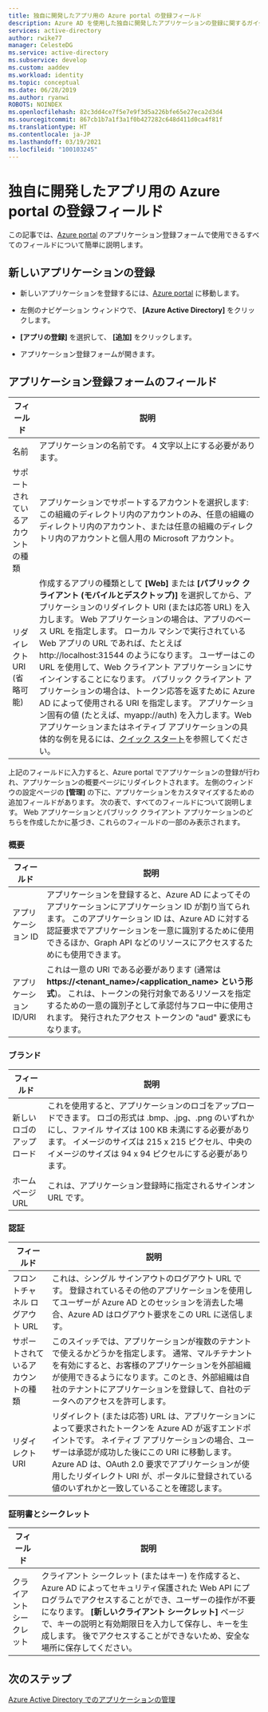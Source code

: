 ```yaml
---
title: 独自に開発したアプリ用の Azure portal の登録フィールド
description: Azure AD を使用した独自に開発したアプリケーションの登録に関するガイダンス
services: active-directory
author: rwike77
manager: CelesteDG
ms.service: active-directory
ms.subservice: develop
ms.custom: aaddev
ms.workload: identity
ms.topic: conceptual
ms.date: 06/28/2019
ms.author: ryanwi
ROBOTS: NOINDEX
ms.openlocfilehash: 82c3dd4ce7f5e7e9f3d5a226bfe65e27eca2d3d4
ms.sourcegitcommit: 867cb1b7a1f3a1f0b427282c648d411d0ca4f81f
ms.translationtype: HT
ms.contentlocale: ja-JP
ms.lasthandoff: 03/19/2021
ms.locfileid: "100103245"
---
```

# <a name="azure-portal-registration-fields-for-custom-developed-apps"></a>独自に開発したアプリ用の Azure portal の登録フィールド

この記事では、[Azure portal](https://portal.azure.com) のアプリケーション登録フォームで使用できるすべてのフィールドについて簡単に説明します。

## <a name="register-a-new-application"></a>新しいアプリケーションの登録

-   新しいアプリケーションを登録するには、<a href="https://portal.azure.com/" target="_blank">Azure portal</a> に移動します。

-   左側のナビゲーション ウィンドウで、 **[Azure Active Directory]** をクリックします。

-   **[アプリの登録]** を選択して、 **[追加]** をクリックします。

-   アプリケーション登録フォームが開きます。

## <a name="fields-in-the-application-registration-form"></a>アプリケーション登録フォームのフィールド

| フィールド            | 説明                                                                              |
|------------------|------------------------------------------------------------------------------------------|
| 名前             | アプリケーションの名前です。 4 文字以上にする必要があります。                |
| サポートされているアカウントの種類| アプリケーションでサポートするアカウントを選択します: この組織のディレクトリ内のアカウントのみ、任意の組織のディレクトリ内のアカウント、または任意の組織のディレクトリ内のアカウントと個人用の Microsoft アカウント。  |
| リダイレクト URI (省略可能) | 作成するアプリの種類として **[Web]** または **[パブリック クライアント (モバイルとデスクトップ)]** を選択してから、アプリケーションのリダイレクト URI (または応答 URL) を入力します。 Web アプリケーションの場合は、アプリのベース URL を指定します。 ローカル マシンで実行されている Web アプリの URL であれば、たとえば http://localhost:31544 のようになります。 ユーザーはこの URL を使用して、Web クライアント アプリケーションにサインインすることになります。 パブリック クライアント アプリケーションの場合は、トークン応答を返すために Azure AD によって使用される URI を指定します。 アプリケーション固有の値 (たとえば、myapp://auth) を入力します。Web アプリケーションまたはネイティブ アプリケーションの具体的な例を見るには、[クイック スタート](./index.yml)を参照してください。|

上記のフィールドに入力すると、Azure portal でアプリケーションの登録が行われ、アプリケーションの概要ページにリダイレクトされます。 左側のウィンドウの設定ページの **[管理]** の下に、アプリケーションをカスタマイズするための追加フィールドがあります。 次の表で、すべてのフィールドについて説明します。 Web アプリケーションとパブリック クライアント アプリケーションのどちらを作成したかに基づき、これらのフィールドの一部のみ表示されます。

### <a name="overview"></a>概要

| フィールド           | 説明        |
|-----------------|-----------------------------------------------------------------------------------------------------------------------------------------------------------------------------------------------------------------------------------------------------------------------------------------------------------------|
| アプリケーション ID  | アプリケーションを登録すると、Azure AD によってそのアプリケーションにアプリケーション ID が割り当てられます。 このアプリケーション ID は、Azure AD に対する認証要求でアプリケーションを一意に識別するために使用できるほか、Graph API などのリソースにアクセスするためにも使用できます。                                                          |
| アプリケーション ID/URI      | これは一意の URI である必要があります (通常は **https://&lt;tenant\_name&gt;/&lt;application\_name&gt; という形式**)。 これは、トークンの発行対象であるリソースを指定するための一意の識別子として承認付与フロー中に使用されます。 発行されたアクセス トークンの "aud" 要求にもなります。 |

### <a name="branding"></a>ブランド

| フィールド           | 説明        |
|-----------------|-----------------------------------------------------------------------------------------------------------------------------------------------------------------------------------------------------------------------------------------------------------------------------------------------------------------|
| 新しいロゴのアップロード | これを使用すると、アプリケーションのロゴをアップロードできます。 ロゴの形式は .bmp、.jpg、.png のいずれかにし、ファイル サイズは 100 KB 未満にする必要があります。 イメージのサイズは 215 x 215 ピクセル、中央のイメージのサイズは 94 x 94 ピクセルにする必要があります。|
| ホーム ページ URL   | これは、アプリケーション登録時に指定されるサインオン URL です。|

### <a name="authentication"></a>認証

| フィールド           | 説明        |
|-----------------|-----------------------------------------------------------------------------------------------------------------------------------------------------------------------------------------------------------------------------------------------------------------------------------------------------------------|
| フロントチャネル ログアウト URL      | これは、シングル サインアウトのログアウト URL です。 登録されているその他のアプリケーションを使用してユーザーが Azure AD とのセッションを消去した場合、Azure AD はログアウト要求をこの URL に送信します。|
| サポートされているアカウントの種類  | このスイッチでは、アプリケーションが複数のテナントで使えるかどうかを指定します。 通常、マルチテナントを有効にすると、お客様のアプリケーションを外部組織が使用できるようになります。このとき、外部組織は自社のテナントにアプリケーションを登録して、自社のデータへのアクセスを許可します。|
| リダイレクト URI      | リダイレクト (または応答) URL は、アプリケーションによって要求されたトークンを Azure AD が返すエンドポイントです。 ネイティブ アプリケーションの場合、ユーザーは承認が成功した後にこの URI に移動します。 Azure AD は、OAuth 2.0 要求でアプリケーションが使用したリダイレクト URI が、ポータルに登録されている値のいずれかと一致していることを確認します。|

### <a name="certificates-and-secrets"></a>証明書とシークレット

| フィールド           | 説明        |
|-----------------|-----------------------------------------------------------------------------------------------------------------------------------------------------------------------------------------------------------------------------------------------------------------------------------------------------------------|
| クライアント シークレット            | クライアント シークレット (またはキー) を作成すると、Azure AD によってセキュリティ保護された Web API にプログラムでアクセスすることができ、ユーザーの操作が不要になります。 **[新しいクライアント シークレット]** ページで、キーの説明と有効期限日を入力して保存し、キーを生成します。 後でアクセスすることができないため、安全な場所に保存してください。             |

## <a name="next-steps"></a>次のステップ

[Azure Active Directory でのアプリケーションの管理](../manage-apps/what-is-application-management.md)
